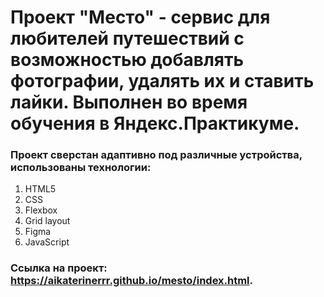 # Проект "Место" -  сервис для любителей путешествий с возможностью добавлять фотографии, удалять их и ставить лайки. Выполнен во время обучения в Яндекс.Практикуме.
### Проект сверстан адаптивно под различные устройства, использованы технологии:
1. HTML5
2. CSS
3. Flexbox
4. Grid layout
5. Figma
6. JavaScript

### Ссылка на проект: https://aikaterinerrr.github.io/mesto/index.html.

